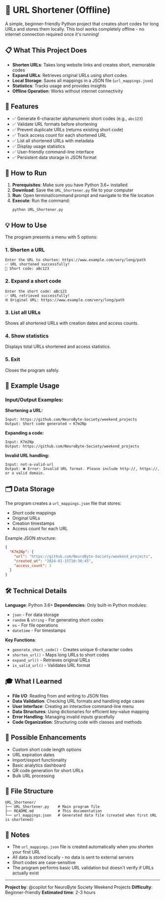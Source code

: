 # 🔗 URL Shortener (Offline)

A simple, beginner-friendly Python project that creates short codes for long URLs and stores them locally. This tool works completely offline - no internet connection required once it's running!

## 📋 What This Project Does

- **Shorten URLs**: Takes long website links and creates short, memorable codes
- **Expand URLs**: Retrieves original URLs using short codes
- **Local Storage**: Saves all mappings in a JSON file (`url_mappings.json`)
- **Statistics**: Tracks usage and provides insights
- **Offline Operation**: Works without internet connectivity

## 🎯 Features

- ✅ Generate 6-character alphanumeric short codes (e.g., `abc123`)
- ✅ Validate URL formats before shortening
- ✅ Prevent duplicate URLs (returns existing short code)
- ✅ Track access count for each shortened URL
- ✅ List all shortened URLs with metadata
- ✅ Display usage statistics
- ✅ User-friendly command-line interface
- ✅ Persistent data storage in JSON format

## 🚀 How to Run

1. **Prerequisites**: Make sure you have Python 3.6+ installed
2. **Download**: Save the `URL_Shortener.py` file to your computer
3. **Run**: Open terminal/command prompt and navigate to the file location
4. **Execute**: Run the command:
   ```bash
   python URL_Shortener.py
   ```

## 💡 How to Use

The program presents a menu with 5 options:

### 1. Shorten a URL
```
Enter the URL to shorten: https://www.example.com/very/long/path
✅ URL shortened successfully!
🔗 Short code: aBc123
```

### 2. Expand a short code
```
Enter the short code: aBc123
✅ URL retrieved successfully!
🌐 Original URL: https://www.example.com/very/long/path
```

### 3. List all URLs
Shows all shortened URLs with creation dates and access counts.

### 4. Show statistics
Displays total URLs shortened and access statistics.

### 5. Exit
Closes the program safely.

## 📝 Example Usage

### Input/Output Examples:

**Shortening a URL:**
```
Input: https://github.com/NeuroByte-Society/weekend_projects
Output: Short code generated → K7m2Np
```

**Expanding a code:**
```
Input: K7m2Np
Output: https://github.com/NeuroByte-Society/weekend_projects
```

**Invalid URL handling:**
```
Input: not-a-valid-url
Output: ❌ Error: Invalid URL format. Please include http://, https://, or a valid domain.
```

## 🗂️ Data Storage

The program creates a `url_mappings.json` file that stores:
- Short code mappings
- Original URLs
- Creation timestamps
- Access count for each URL

Example JSON structure:
```json
{
  "K7m2Np": {
    "url": "https://github.com/NeuroByte-Society/weekend_projects",
    "created_at": "2024-01-15T10:30:45",
    "access_count": 3
  }
}
```

## 🛠️ Technical Details

**Language**: Python 3.6+
**Dependencies**: Only built-in Python modules:
- `json` - For data storage
- `random` & `string` - For generating short codes
- `os` - For file operations
- `datetime` - For timestamps

**Key Functions**:
- `generate_short_code()` - Creates unique 6-character codes
- `shorten_url()` - Maps long URLs to short codes
- `expand_url()` - Retrieves original URLs
- `is_valid_url()` - Validates URL format

## 🎓 What I Learned

- **File I/O**: Reading from and writing to JSON files
- **Data Validation**: Checking URL formats and handling edge cases
- **User Interface**: Creating an interactive command-line menu
- **Data Structures**: Using dictionaries for efficient key-value mapping
- **Error Handling**: Managing invalid inputs gracefully
- **Code Organization**: Structuring code with classes and methods

## 🔧 Possible Enhancements

- Custom short code length options
- URL expiration dates
- Import/export functionality
- Basic analytics dashboard
- QR code generation for short URLs
- Bulk URL processing

## 📁 File Structure

```
URL_Shortener/
├── URL_Shortener.py    # Main program file
├── README.md           # This documentation
└── url_mappings.json   # Generated data file (created when first URL is shortened)
```

## 🚨 Notes

- The `url_mappings.json` file is created automatically when you shorten your first URL
- All data is stored locally - no data is sent to external servers
- Short codes are case-sensitive
- The program performs basic URL validation but doesn't verify if URLs actually exist

---

**Project by**: @copilot for NeuroByte Society Weekend Projects
**Difficulty**: Beginner-friendly
**Estimated time**: 2-3 hours